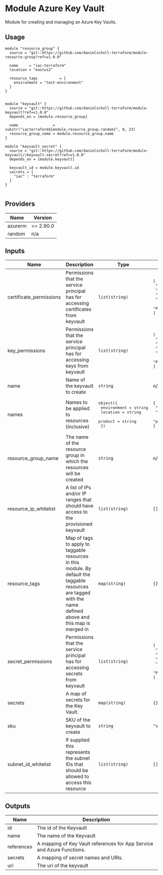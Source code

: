 # Module Azure Key Vault

Module for creating and managing an Azure Key Vaults.

## Usage

```
module "resource_group" {
  source = "git::https://github.com/danielscholl-terraform/module-resource-group?ref=v1.0.0"

  name     = "iac-terraform"
  location = "eastus2"

  resource_tags          = {
    environment = "test-environment"
  }
}


module "keyvault" {
  source = "git::https://github.com/danielscholl-terraform/module-keyvault?ref=v1.0.0"
  depends_on = [module.resource_group]

  name                = substr("iacterraform${module.resource_group.random}", 0, 23)
  resource_group_name = module.resource_group.name
}

module "keyvault_secret" {
  source = "git::https://github.com/danielscholl-terraform/module-keyvault//keyvault-secret?ref=v1.0.0"
  depends_on = [module.keyvault]

  keyvault_id = module.keyvault.id
  secrets = {
    "iac" : "terraform"
  }
}


```

<!--- BEGIN_TF_DOCS --->
## Providers

| Name | Version |
|------|---------|
| azurerm | >= 2.90.0 |
| random | n/a |

## Inputs

| Name | Description | Type | Default | Required |
|------|-------------|------|---------|:-----:|
| certificate\_permissions | Permissions that the service principal has for accessing certificates from keyvault | `list(string)` | <pre>[<br>  "Create",<br>  "Delete",<br>  "Get",<br>  "List",<br>  "Purge"<br>]</pre> | no |
| key\_permissions | Permissions that the service principal has for accessing keys from keyvault | `list(string)` | <pre>[<br>  "Create",<br>  "Delete",<br>  "Get",<br>  "List",<br>  "Purge"<br>]</pre> | no |
| name | Name of the keyvault to create | `string` | n/a | yes |
| names | Names to be applied to resources (inclusive) | <pre>object({<br>    environment = string<br>    location    = string<br>    product     = string<br>  })</pre> | <pre>{<br>  "environment": "tf",<br>  "location": "eastus2",<br>  "product": "iac"<br>}</pre> | no |
| resource\_group\_name | The name of the resource group in which the resources will be created | `string` | n/a | yes |
| resource\_ip\_whitelist | A list of IPs and/or IP ranges that should have access to the provisioned keyvault | `list(string)` | `[]` | no |
| resource\_tags | Map of tags to apply to taggable resources in this module. By default the taggable resources are tagged with the name defined above and this map is merged in | `map(string)` | `{}` | no |
| secret\_permissions | Permissions that the service principal has for accessing secrets from keyvault | `list(string)` | <pre>[<br>  "Set",<br>  "Delete",<br>  "Get",<br>  "List",<br>  "Purge"<br>]</pre> | no |
| secrets | A map of secrets for the Key Vault. | `map(string)` | `{}` | no |
| sku | SKU of the keyvault to create | `string` | `"standard"` | no |
| subnet\_id\_whitelist | If supplied this represents the subnet IDs that should be allowed to access this resource | `list(string)` | `[]` | no |

## Outputs

| Name | Description |
|------|-------------|
| id | The id of the Keyvault |
| name | The name of the Keyvault |
| references | A mapping of Key Vault references for App Service and Azure Functions. |
| secrets | A mapping of secret names and URIs. |
| uri | The uri of the keyvault |
<!--- END_TF_DOCS --->
